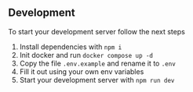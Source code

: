 
## Development
To start your development server follow the next steps

1. Install dependencies with `npm i`
2. Init docker and run `docker compose up -d`
3. Copy the file `.env.example` and rename it to `.env`
4. Fill it out using your own env variables
5. Start your development server with `npm run dev`
